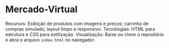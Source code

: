 # Mercado-Virtual
Recursos: Exibição de produtos com imagens e preços; carrinho de compras simulado; layout limpo e responsivo. Tecnologias: HTML para estrutura e CSS para estilização. Visualização: Baixe ou clone o repositório e abra o arquivo `index.html` no navegador.
